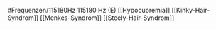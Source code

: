 #Frequenzen/115180Hz
115180 Hz (E)
[[Hypocupremia]]
[[Kinky-Hair-Syndrom]]
[[Menkes-Syndrom]]
[[Steely-Hair-Syndrom]]